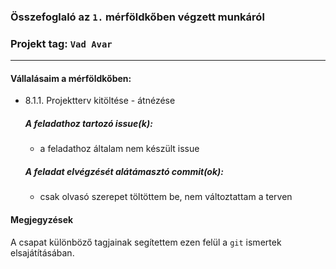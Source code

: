 ### Összefoglaló az `1.` mérföldkőben végzett munkáról

### Projekt tag: `Vad Avar`

___

#### Vállalásaim a mérföldkőben: 

 - 8.1.1. Projektterv kitöltése - átnézése

    ##### A feladathoz tartozó issue(k):

     - a feladathoz általam nem készült issue

    ##### A feladat elvégzését alátámasztó commit(ok):

     - csak olvasó szerepet töltöttem be, nem változtattam a terven
     
#### Megjegyzések

A csapat különböző tagjainak segítettem ezen felül a `git` ismertek elsajátításában.